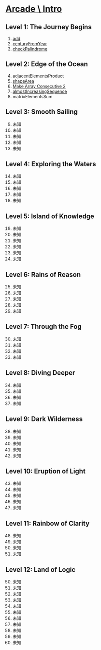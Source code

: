 # [Arcade \ Intro](https://app.codesignal.com/arcade/intro/)

## Level 1: The Journey Begins

1. [add](https://github.com/RevansChen/online-judge/tree/master/Codefights/arcade/intro/level-1/1.add/)
2. [centuryFromYear](https://github.com/RevansChen/online-judge/tree/master/Codefights/arcade/intro/level-1/2.centuryFromYear/)
3. [checkPalindrome](https://github.com/RevansChen/online-judge/tree/master/Codefights/arcade/intro/level-1/3.checkPalindrome/)

## Level 2: Edge of the Ocean

4. [adjacentElementsProduct](https://github.com/RevansChen/online-judge/tree/master/Codefights/arcade/intro/level-2/4.adjacentElementsProduct/)
5. [shapeArea](https://github.com/RevansChen/online-judge/tree/master/Codefights/arcade/intro/level-2/5.shapeArea/)
6. [Make Array Consecutive 2](https://github.com/RevansChen/online-judge/tree/master/Codefights/arcade/intro/level-2/6.Make-Array-Consecutive-2)
7. [almostIncreasingSequence](https://github.com/RevansChen/online-judge/tree/master/Codefights/arcade/intro/level-2/7.almostIncreasingSequence)
8. matrixElementsSum

## Level 3: Smooth Sailing

9. 未知
10. 未知
11. 未知
12. 未知
13. 未知

## Level 4: Exploring the Waters

14. 未知
15. 未知
16. 未知
17. 未知
18. 未知

## Level 5: Island of Knowledge

19. 未知
20. 未知
21. 未知
22. 未知
23. 未知
24. 未知

## Level 6: Rains of Reason

25. 未知
26. 未知
27. 未知
28. 未知
29. 未知

## Level 7: Through the Fog

30. 未知
31. 未知
32. 未知
33. 未知

## Level 8: Diving Deeper

34. 未知
35. 未知
36. 未知
37. 未知

## Level 9: Dark Wilderness

38. 未知
39. 未知
40. 未知
41. 未知
42. 未知

## Level 10: Eruption of Light

43. 未知
44. 未知
45. 未知
46. 未知
47. 未知

## Level 11: Rainbow of Clarity

48. 未知
49. 未知
50. 未知
51. 未知

## Level 12: Land of Logic

50. 未知
51. 未知
52. 未知
53. 未知
54. 未知
55. 未知
56. 未知
57. 未知
58. 未知
59. 未知
60. 未知

